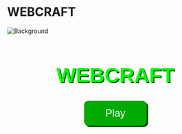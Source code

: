 # WEBCRAFT

![Background](https://cdn.mos.cms.futurecdn.net/qHFzGKFBz7kvxiVyjoe6JJ.jpg)

<div align="center">
    <h1 style="font-family: 'Minecraft', sans-serif; font-size: 48px; color: #00ff00; text-shadow: 2px 2px #003300;">WEBCRAFT</h1>
    <a href="YOUR_GAME_SESSION_URL">
        <button style="background-color: #00aa00; color: white; border: none; font-size: 24px; padding: 15px 50px; border-radius: 10px; cursor: pointer; font-family: 'Minecraft', sans-serif; box-shadow: 3px 3px #003300;">
            Play
        </button>
    </a>
</div>
